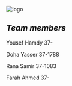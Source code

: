 ![logo](https://thumb.ibb.co/e5V2vn/tut_logo.png)




## *Team members*




Yousef Hamdy 37-

Doha Yasser 37-1788

Rana Samir 37-1083

Farah Ahmed 37-






